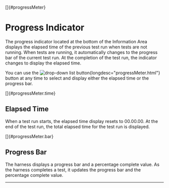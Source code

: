 
[]{#progressMeter}

# Progress Indicator

The progress indicator located at the bottom of the Information Area displays the elapsed time of
the previous test run when tests are not running. When tests are running, it automatically changes
to the progress bar of the current test run. At the completion of the test run, the indicator
changes to display the elapsed time.

You can use the ![drop-down list button](../../images/drop-down.gif){longdesc="progressMeter.html"}
button at any time to select and display either the elapsed time or the progress bar.

[]{#progressMeter.time}

## Elapsed Time

When a test run starts, the elapsed time display resets to 00.00.00. At the end of the test run, the
total elapsed time for the test run is displayed.

[]{#progressMeter.bar}

## Progress Bar

The harness displays a progress bar and a percentage complete value. As the harness completes a
test, it updates the progress bar and the percentage complete value.

----------------------------------------------------------------------------------------------------


